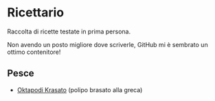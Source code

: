 # Ricettario

Raccolta di ricette testate in prima persona.

Non avendo un posto migliore dove scriverle, GitHub mi è sembrato un ottimo contenitore!

## Pesce

- [Oktapodi Krasato](pesce/oktapodi-krasato.md) (polipo brasato alla greca)